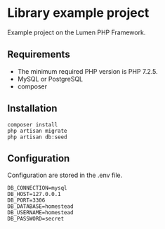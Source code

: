 # Library example project

Example project on the Lumen PHP Framework.

## Requirements

* The minimum required PHP version is PHP 7.2.5.
* MySQL or PostgreSQL
* composer

## Installation

```shell script
composer install
php artisan migrate
php artisan db:seed
```

## Configuration

Configuration are stored in the .env file.
```
DB_CONNECTION=mysql
DB_HOST=127.0.0.1
DB_PORT=3306
DB_DATABASE=homestead
DB_USERNAME=homestead
DB_PASSWORD=secret
```
